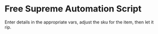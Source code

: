# Free Supreme Automation Script

Enter details in the appropriate vars, adjust the sku for the item, then let it rip.
